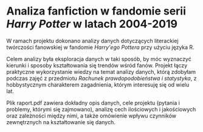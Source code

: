 # Analiza fanfiction w fandomie serii *Harry Potter* w latach 2004-2019

W ramach projektu dokonano analizy danych dotyczących literackiej twórczości fanowskiej w fandomie *Harry'ego Pottera* przy użyciu języka R.

Celem analizy była eksploracja danych w taki sposób, by móc wyznaczyć kierunki i sposoby kształtowania się trendów wśród fanów. Projekt łączy praktyczne wykorzystanie wiedzy na temat analizy danych, którą zdobyłam podczas zajęć z przedmiotu *Rachunek prawdopodobieństwa i statystyka*, z hobbystycznym charakterem zagadnienia, którym interesuję się od wielu lat.

Plik raport.pdf zawiera dokładny opis danych, cele projektu (pytania i problemy, którymi się zajmowano), analizę cech ilościowych i jakościowych oraz zależności między nimi, a także omówienie wpływu czynników zewnętrznych na kształtowanie się danych.
